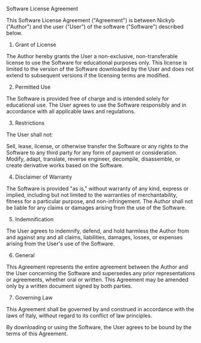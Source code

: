 Software License Agreement

This Software License Agreement ("Agreement") is between Nickyb ("Author")
and the user ("User") of the software ("Software") described below.

1. Grant of License

The Author hereby grants the User a non-exclusive, non-transferable license to use
the Software for educational purposes only. This license is limited to the version
of the Software downloaded by the User and does not extend to subsequent versions
if the licensing terms are modified.

2. Permitted Use

The Software is provided free of charge and is intended solely for educational use.
The User agrees to use the Software responsibly and in accordance with all
applicable laws and regulations.

3. Restrictions

The User shall not:

Sell, lease, license, or otherwise transfer the Software or any rights to the
Software to any third party for any form of payment or consideration.
Modify, adapt, translate, reverse engineer, decompile, disassemble, or create
derivative works based on the Software.

4. Disclaimer of Warranty

The Software is provided "as is," without warranty of any kind, express or implied,
including but not limited to the warranties of merchantability, fitness for a
particular purpose, and non-infringement. The Author shall not be liable for any
claims or damages arising from the use of the Software.

5. Indemnification

The User agrees to indemnify, defend, and hold harmless the Author from and against
any and all claims, liabilities, damages, losses, or expenses arising from the
User's use of the Software.

6. General

This Agreement represents the entire agreement between the Author and the User
concerning the Software and supersedes any prior representations or agreements,
whether oral or written. This Agreement may be amended only by a written document
signed by both parties.

7. Governing Law

This Agreement shall be governed by and construed in accordance with the laws of
Italy, without regard to its conflict of law principles.

By downloading or using the Software, the User agrees to be bound by the terms of
this Agreement.
